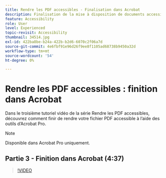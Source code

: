 ```yaml
---
title: Rendre les PDF accessibles - Finalisation dans Acrobat
description: Finalisation de la mise à disposition de documents accessibles dans Acrobat
feature: Accessibility
role: User
level: Experienced
topic-revisit: Accessibility
thumbnail: 34514.jpg
exl-id: 422ba8be-b24a-422b-b2d6-6070c2f06a7d
source-git-commit: 4e6fbf91e96d26f9ee8f1105ad68738b9450a32d
workflow-type: tm+mt
source-wordcount: '54'
ht-degree: 0%

---
```


# Rendre les PDF accessibles : finition dans Acrobat

Dans le troisième tutoriel vidéo de la série Rendre les PDF accessibles, découvrez comment finir de rendre votre fichier PDF accessible à l’aide des outils d’Acrobat Pro.

>[!NOTE]
>
>Disponible dans Acrobat Pro uniquement.

## Partie 3 - Finition dans Acrobat (4:37)

>[!VIDEO](https://video.tv.adobe.com/v/34514?quality=12&learn=on&hidetitle=true)
